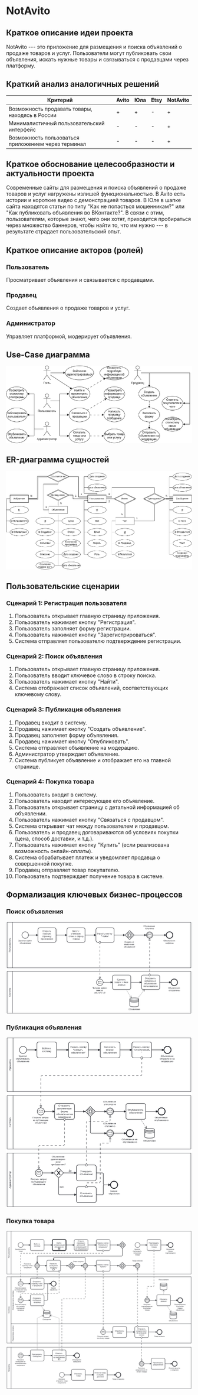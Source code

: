 # NotAvito

## Краткое описание идеи проекта
<!-- 1 абзац, 3 предложения -->
NotAvito --- это приложение для размещения и поиска объявлений о продаже товаров и услуг.
Пользователи могут публиковать свои объявления, искать нужные товары и связываться с продавцами через платформу.

## Краткий анализ аналогичных решений
<!-- 1 таблица, 3 критерия -->
| Критерий | Avito | Юла | Etsy | NotAvito |
| - | - | - | - | - |
| Возможность продавать товары, находясь в России | + | + | - | + |
| Минималистичный пользовательский интерфейс | - | - | - | + |
| Возможность пользоваться приложением через терминал | - | - | - | + |

## Краткое обоснование целесообразности и актуальности проекта
<!-- 1 абзац -->
Современные сайты для размещения и поиска объявлений о продаже товаров и услуг нагружены излишей функциональностью.
В Avito есть истории и короткие видео с демонстрацией товаров.
В Юле в шапке сайта находятся статьи по типу "Как не попасться мошенникам?" или "Как публиковать объявления во ВКонтакте?".
В связи с этим, пользователям, которые знают, чего они хотят, приходится пробираться через множество баннеров, чтобы найти то, что им нужно --- в результате страдает пользовательский опыт.

## Краткое описание акторов (ролей)
### Пользователь
Просматривает объявления и связывается с продавцами.

### Продавец
Создает объявления о продаже товаров и услуг. 

### Администратор
Управляет платформой, модерирует объявления.

## Use-Case диаграмма
![](diag/use-case-v1.png)

## ER-диаграмма сущностей
![](diag/chen-v1.png)

## Пользовательские сценарии
<!-- не менее 3 типовых сценариев, в текстовом виде, расписанных по шагам, для разных акторов -->
### Сценарий 1: Регистрация пользователя
1. Пользователь открывает главную страницу приложения.
2. Пользователь нажимает кнопку "Регистрация".
3. Пользователь заполняет форму регистрации.
4. Пользователь нажимает кнопку "Зарегистрироваться".
5. Система отправляет пользователю подтверждение регистрации.

### Сценарий 2: Поиск объявления
1. Пользователь открывает главную страницу приложения.
2. Пользователь вводит ключевое слово в строку поиска.
3. Пользователь нажимает кнопку "Найти".
4. Система отображает список объявлений, соответствующих ключевому слову.

### Сценарий 3: Публикация объявления
1. Продавец входит в систему.
2. Продавец нажимает кнопку "Создать объявление".
3. Продавец заполняет форму объявления.
4. Продавец нажимает кнопку "Опубликовать".
5. Система отправляет объявление на модерацию.
6. Администратор утверждает объявление.
7. Система публикует объявление и отображает его на главной странице.

### Сценарий 4: Покупка товара
1. Пользователь входит в систему.
2. Пользователь находит интересующее его объявление.
3. Пользователь открывает страницу с детальной информацией об объявлении.
4. Пользователь нажимает кнопку "Связаться с продавцом".
5. Система открывает чат между пользователем и продавцом.
6. Пользователь и продавец договариваются об условиях покупки (цена, способ доставки, и т.д.).
7. Пользователь нажимает кнопку "Купить" (если реализована возможность онлайн-оплаты).
8. Система обрабатывает платеж и уведомляет продавца о совершенной покупке.
9. Продавец отправляет товар покупателю.
10. Пользователь подтверждает получение товара в системе.

## Формализация ключевых бизнес-процессов
<!-- либо один основной комплексный бизнес процесс, либо 3-4 декомпозированных, небольших, используя BPMN-нотацию -->
### Поиск объявления
![](diag/search-bpmn.png)

### Публикация объявления
![](diag/publish-bpmn.png)

### Покупка товара
![](diag/buy-bpmn.png)
